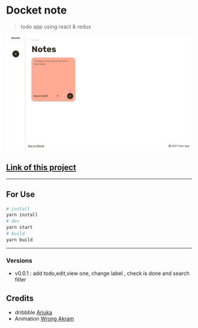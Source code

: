 # Docket note
> todo app using react & redux

![screenshot vercel](/screenshot.png)

## [Link of this project](https://todo-app-eight-self.vercel.app/home)

---

## For Use

```bash
# install
yarn install
# dev
yarn start
# build
yarn build
```

---

### Versions

- v0.0.1 : add todo,edit,view one, change label , check is done and search filter

## Credits
- dribbble [Ariuka](https://dribbble.com/shots/14037848-Docket-note-Side-menu)
- Animation [Wrong Akram](https://www.youtube.com/watch?v=lSzfYAQYKU0)